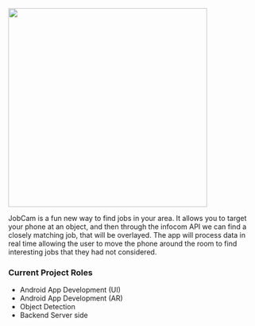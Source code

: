 <img src="https://i.imgur.com/oXNYPt6.png" width=400px/>

JobCam is a fun new way to find jobs in your area. It allows you to target your phone at an object, and then through the infocom API we can find a closely matching job, that will be overlayed. The app will process data in real time allowing the user to move the phone around the room to find interesting jobs that they had not considered. 

### Current Project Roles

- Android App Development (UI)
- Android App Development (AR)
- Object Detection
- Backend Server side
